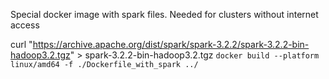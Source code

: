 Special docker image with spark files.
Needed for clusters without internet access

curl "https://archive.apache.org/dist/spark/spark-3.2.2/spark-3.2.2-bin-hadoop3.2.tgz" > spark-3.2.2-bin-hadoop3.2.tgz
`docker build --platform linux/amd64 -f ./Dockerfile_with_spark ../`
